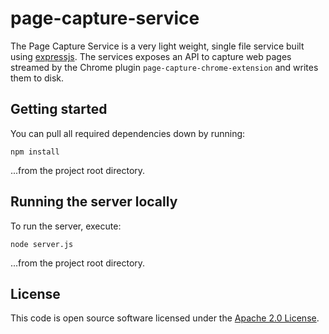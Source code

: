 
# page-capture-service
The Page Capture Service is a very light weight, single file service built using [expressjs](https://expressjs.com/). The services exposes an API to capture web pages streamed by the Chrome plugin `page-capture-chrome-extension` and writes them to disk.

## Getting started
You can pull all required dependencies down by running:

`npm install`

...from the project root directory.

## Running the server locally
To run the server, execute:

`node server.js`

...from the project root directory.

## License
This code is open source software licensed under the [Apache 2.0 License]("http://www.apache.org/licenses/LICENSE-2.0.html").
